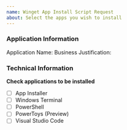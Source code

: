 ```yaml
---
name: Winget App Install Script Request
about: Select the apps you wish to install
---
```


### Application Information
Application Name: 
Business Justification: 

### Technical Information
**Check applications to be installed**
- [ ] App Installer
- [ ] Windows Terminal
- [ ] PowerShell
- [ ] PowerToys (Preview)
- [ ] Visual Studio Code
